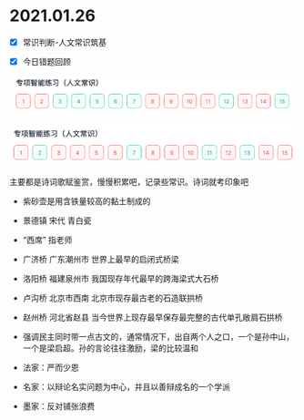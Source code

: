 # 2021.01.26
- [x] 常识判断-人文常识筑基

- [x] 今日错题回顾

![img.png](image/2021_01_26_img_人文常识筑基_0.png)

![img_1.png](image/2021_01_26_img_人文常识筑基_1.png)

主要都是诗词歌赋鉴赏，慢慢积累吧，记录些常识。诗词就考印象吧

- 紫砂壶是用含铁量较高的黏土制成的

- 景德镇 宋代 青白瓷

- “西席” 指老师

- 广济桥 广东潮州市 世界上最早的启闭式桥梁

- 洛阳桥 福建泉州市 我国现存年代最早的跨海梁式大石桥

- 卢沟桥 北京市西南 北京市现存最古老的石造联拱桥

- 赵州桥 河北省赵县 当今世界上现存最早保存最完整的古代单孔敞肩石拱桥

- 强调民主同时带一点古文的，通常情况下，出自两个人之口，一个是孙中山，一个是梁启超。孙的言论往往激励，梁的比较温和

- 法家：严而少恩

- 名家：以辩论名实问题为中心，并且以善辩成名的一个学派

- 墨家：反对铺张浪费